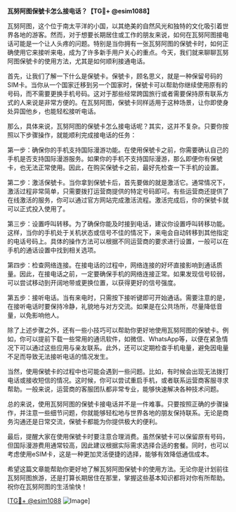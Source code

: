**瓦努阿图保號卡怎么接电话？【TG💪+ @esim1088】**

瓦努阿图，这个位于南太平洋的小国，以其绝美的自然风光和独特的文化吸引着世界各地的游客。然而，对于想要长期居住或工作的朋友来说，如何在瓦努阿图接电话可能是一个让人头疼的问题。特别是当你拥有一张瓦努阿图的保號卡时，如何正确使用它来接听来电，成为了许多新手用户关心的重点。今天，我们就来聊聊瓦努阿图保號卡的使用方法，尤其是如何顺利接通电话。

首先，让我们了解一下什么是保號卡。保號卡，顾名思义，就是一种保留号码的SIM卡。当你从一个国家迁移到另一个国家时，保號卡可以帮助你继续使用原有的号码，而不需要更换手机号码。这对于那些经常跨国旅行或者需要保持原有联系方式的人来说是非常方便的。在瓦努阿图，保號卡同样适用于这种场景，让你即使身处异国他乡，也能轻松接听电话。

那么，具体来说，瓦努阿图的保號卡怎么接电话呢？其实，这并不复杂。只要你按照以下步骤操作，就能顺利完成接电话的任务：

第一步：确保你的手机支持国际漫游功能。在使用保號卡之前，你需要确认自己的手机是否支持国际漫游服务。如果你的手机不支持国际漫游，那么即便你有保號卡，也无法正常使用。因此，在购买保號卡之前，最好先检查一下手机的设置。

第二步：激活保號卡。当你拿到保號卡后，首先要做的就是激活它。通常情况下，激活过程非常简单，只需要拨打运营商提供的特定号码即可。有些运营商还提供了在线激活的服务，你可以通过官方网站完成激活流程。激活完成后，你的保號卡就可以正式投入使用了。

第三步：设置呼叫转移。为了确保你能及时接到电话，建议你设置呼叫转移功能。这样，当你的手机处于关机状态或信号不佳的情况下，来电会自动转移到其他指定的电话号码上。具体的操作方法可以根据不同运营商的要求进行设置，一般可以在手机的通话设置中找到相关选项。

第四步：检查网络连接。在接电话的过程中，网络连接的好坏直接影响到通话质量。因此，在接电话之前，一定要确保手机的网络连接正常。如果发现信号较弱，可以尝试移动到开阔地带或更换位置，以获得更好的信号强度。

第五步：接听电话。当有来电时，只需按下接听键即可开始通话。需要注意的是，在接听电话时要保持冷静，礼貌地与对方交流。如果是在公共场所，尽量降低音量，以免影响他人。

除了上述步骤之外，还有一些小技巧可以帮助你更好地使用瓦努阿图的保號卡。例如，你可以提前下载一些常用的通讯软件，如微信、WhatsApp等，以便在紧急情况下可以通过这些应用与亲友联系。此外，还可以定期检查手机电量，避免因电量不足而导致无法接听电话的情况发生。

当然，使用保號卡的过程中也可能会遇到一些问题。比如，有时候会出现无法拨打电话或接收短信的情况。这时候，你可以尝试重启手机，或者联系运营商客服寻求帮助。一般来说，运营商的客服团队都非常专业，能够快速解决各种技术问题。

总的来说，使用瓦努阿图的保號卡接电话并不是一件难事。只要按照正确的步骤操作，并注意一些细节问题，你就能够轻松地与世界各地的朋友保持联系。无论是商务沟通还是日常交流，保號卡都能为你提供极大的便利。

最后，提醒大家在使用保號卡时要注意合理消费。虽然保號卡可以保留原有号码，但国际漫游费用通常较高，因此建议根据实际需求选择合适的套餐。同时，也可以考虑使用eSIM卡，这是一种更加灵活便捷的选择，能够有效降低通信成本。

希望这篇文章能帮助你更好地了解瓦努阿图保號卡的使用方法。无论你是计划前往瓦努阿图旅游，还是打算长期居住在那里，掌握这些基本知识都将对你有所帮助。祝你在瓦努阿图的生活愉快！

[[TG💪+ @esim1088](https://t.me/s/esim1088) ![Image](https://i.postimg.cc/4NQfJmqS/Snipaste-2025-05-13-00-14-12.png)]